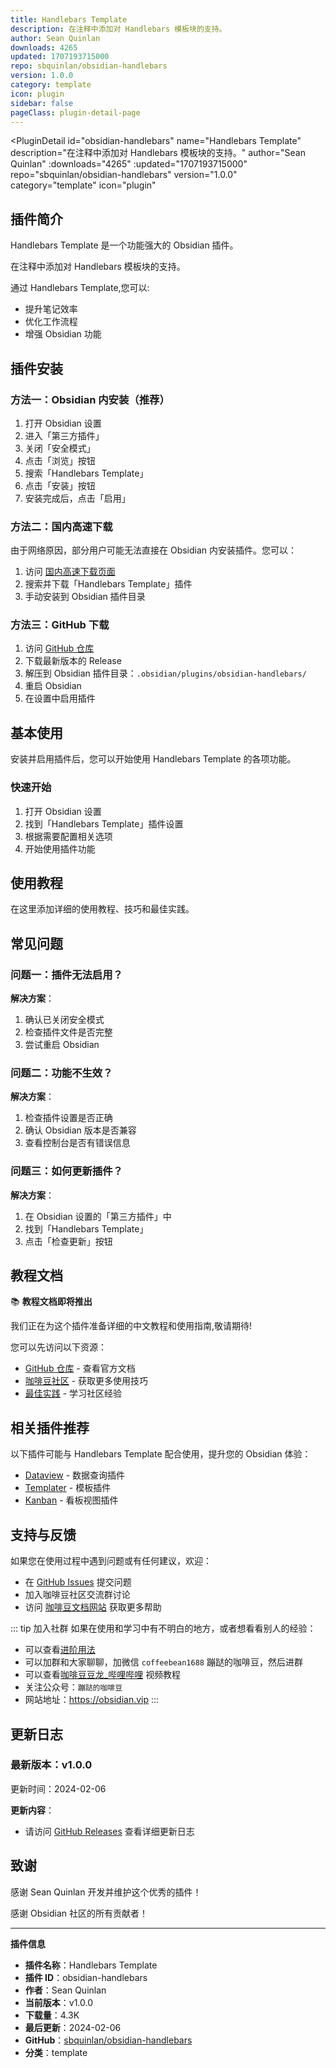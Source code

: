 ```yaml
---
title: Handlebars Template
description: 在注释中添加对 Handlebars 模板块的支持。
author: Sean Quinlan
downloads: 4265
updated: 1707193715000
repo: sbquinlan/obsidian-handlebars
version: 1.0.0
category: template
icon: plugin
sidebar: false
pageClass: plugin-detail-page
---
```


<PluginDetail
  id="obsidian-handlebars"
  name="Handlebars Template"
  description="在注释中添加对 Handlebars 模板块的支持。"
  author="Sean Quinlan"
  :downloads="4265"
  :updated="1707193715000"
  repo="sbquinlan/obsidian-handlebars"
  version="1.0.0"
  category="template"
  icon="plugin"
>

<!-- AUTO_GENERATED_START -->
## 插件简介

Handlebars Template 是一个功能强大的 Obsidian 插件。

在注释中添加对 Handlebars 模板块的支持。

通过 Handlebars Template,您可以:

- 提升笔记效率
- 优化工作流程
- 增强 Obsidian 功能

<!-- AUTO_GENERATED_END -->

<!-- AUTO_GENERATED_START -->
## 插件安装

### 方法一：Obsidian 内安装（推荐）

1. 打开 Obsidian 设置
2. 进入「第三方插件」
3. 关闭「安全模式」
4. 点击「浏览」按钮
5. 搜索「Handlebars Template」
6. 点击「安装」按钮
7. 安装完成后，点击「启用」

### 方法二：国内高速下载

由于网络原因，部分用户可能无法直接在 Obsidian 内安装插件。您可以：

1. 访问 [国内高速下载页面](/zh/documentation/obsidian-plugins-download.html)
2. 搜索并下载「Handlebars Template」插件
3. 手动安装到 Obsidian 插件目录

### 方法三：GitHub 下载

1. 访问 [GitHub 仓库](https://github.com/sbquinlan/obsidian-handlebars)
2. 下载最新版本的 Release
3. 解压到 Obsidian 插件目录：`.obsidian/plugins/obsidian-handlebars/`
4. 重启 Obsidian
5. 在设置中启用插件

## 基本使用

安装并启用插件后，您可以开始使用 Handlebars Template 的各项功能。

### 快速开始

1. 打开 Obsidian 设置
2. 找到「Handlebars Template」插件设置
3. 根据需要配置相关选项
4. 开始使用插件功能

<!-- AUTO_GENERATED_END -->

<!-- CUSTOM_CONTENT_START:tutorial -->
## 使用教程

在这里添加详细的使用教程、技巧和最佳实践。

<!-- CUSTOM_CONTENT_END:tutorial -->

<!-- SHARED_CONTENT_START -->
## 常见问题

### 问题一：插件无法启用？

**解决方案**：
1. 确认已关闭安全模式
2. 检查插件文件是否完整
3. 尝试重启 Obsidian

### 问题二：功能不生效？

**解决方案**：
1. 检查插件设置是否正确
2. 确认 Obsidian 版本是否兼容
3. 查看控制台是否有错误信息

### 问题三：如何更新插件？

**解决方案**：
1. 在 Obsidian 设置的「第三方插件」中
2. 找到「Handlebars Template」
3. 点击「检查更新」按钮

## 教程文档

📚 **教程文档即将推出**

我们正在为这个插件准备详细的中文教程和使用指南,敬请期待!

您可以先访问以下资源：
- [GitHub 仓库](https://github.com/sbquinlan/obsidian-handlebars) - 查看官方文档
- [咖啡豆社区](/zh/bases/) - 获取更多使用技巧
- [最佳实践](/zh/best-practices/) - 学习社区经验

## 相关插件推荐

以下插件可能与 Handlebars Template 配合使用，提升您的 Obsidian 体验：

- [Dataview](/zh/plugins/dataview.html) - 数据查询插件
- [Templater](/zh/plugins/templater-obsidian.html) - 模板插件
- [Kanban](/zh/plugins/obsidian-kanban.html) - 看板视图插件

## 支持与反馈

如果您在使用过程中遇到问题或有任何建议，欢迎：

- 在 [GitHub Issues](https://github.com/sbquinlan/obsidian-handlebars/issues) 提交问题
- 加入咖啡豆社区交流群讨论
- 访问 [咖啡豆文档网站](https://obsidian.vip) 获取更多帮助

::: tip 加入社群
如果在使用和学习中有不明白的地方，或者想看看别人的经验：
- 可以查看[进阶用法](/zh/advanced)
- 可以加群和大家聊聊，加微信 `coffeebean1688` 蹦跶的咖啡豆，然后进群
- 可以查看[咖啡豆豆龙_哔哩哔哩](https://space.bilibili.com/618777356) 视频教程
- 关注公众号：`蹦跶的咖啡豆`
- 网站地址：https://obsidian.vip
:::
<!-- SHARED_CONTENT_END -->

<!-- AUTO_GENERATED_START -->
## 更新日志

### 最新版本：v1.0.0

更新时间：2024-02-06

**更新内容**：
- 请访问 [GitHub Releases](https://github.com/sbquinlan/obsidian-handlebars/releases) 查看详细更新日志

## 致谢

感谢 Sean Quinlan 开发并维护这个优秀的插件！

感谢 Obsidian 社区的所有贡献者！

---

**插件信息**
- **插件名称**：Handlebars Template
- **插件 ID**：obsidian-handlebars
- **作者**：Sean Quinlan
- **当前版本**：v1.0.0
- **下载量**：4.3K
- **最后更新**：2024-02-06
- **GitHub**：[sbquinlan/obsidian-handlebars](https://github.com/sbquinlan/obsidian-handlebars)
- **分类**：template
<!-- AUTO_GENERATED_END -->

</PluginDetail>


